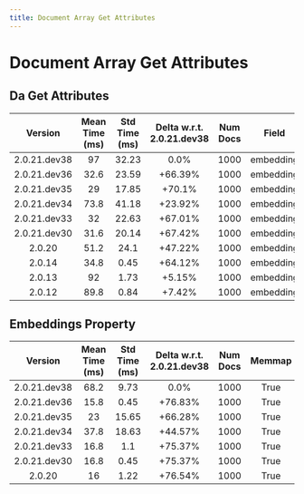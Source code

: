 ```yaml
---
title: Document Array Get Attributes
---
```

# Document Array Get Attributes

## Da Get Attributes

| Version | Mean Time (ms) | Std Time (ms) | Delta w.r.t. 2.0.21.dev38 | Num Docs | Field | Memmap | Iterations |
| :---: | :---: | :---: | :---: | :---: | :---: | :---: | :---: |
| 2.0.21.dev38 | 97 | 32.23 | 0.0% | 1000 | embedding | True | 5 |
| 2.0.21.dev36 | 32.6 | 23.59 | +66.39% | 1000 | embedding | True | 5 |
| 2.0.21.dev35 | 29 | 17.85 | +70.1% | 1000 | embedding | True | 5 |
| 2.0.21.dev34 | 73.8 | 41.18 | +23.92% | 1000 | embedding | True | 5 |
| 2.0.21.dev33 | 32 | 22.63 | +67.01% | 1000 | embedding | True | 5 |
| 2.0.21.dev30 | 31.6 | 20.14 | +67.42% | 1000 | embedding | True | 5 |
| 2.0.20 | 51.2 | 24.1 | +47.22% | 1000 | embedding | True | 5 |
| 2.0.14 | 34.8 | 0.45 | +64.12% | 1000 | embedding | True | 5 |
| 2.0.13 | 92 | 1.73 | +5.15% | 1000 | embedding | True | 5 |
| 2.0.12 | 89.8 | 0.84 | +7.42% | 1000 | embedding | True | 5 |
## Embeddings Property

| Version | Mean Time (ms) | Std Time (ms) | Delta w.r.t. 2.0.21.dev38 | Num Docs | Memmap | Iterations |
| :---: | :---: | :---: | :---: | :---: | :---: | :---: |
| 2.0.21.dev38 | 68.2 | 9.73 | 0.0% | 1000 | True | 5 |
| 2.0.21.dev36 | 15.8 | 0.45 | +76.83% | 1000 | True | 5 |
| 2.0.21.dev35 | 23 | 15.65 | +66.28% | 1000 | True | 5 |
| 2.0.21.dev34 | 37.8 | 18.63 | +44.57% | 1000 | True | 5 |
| 2.0.21.dev33 | 16.8 | 1.1 | +75.37% | 1000 | True | 5 |
| 2.0.21.dev30 | 16.8 | 0.45 | +75.37% | 1000 | True | 5 |
| 2.0.20 | 16 | 1.22 | +76.54% | 1000 | True | 5 |
